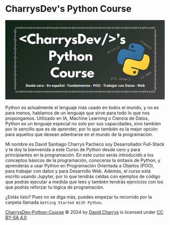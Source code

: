 # CharrysDev's Python Course

![alt text](banner.png)

Python es actualmente el lenguaje más usado en todos el mundo, y no es para menos, hablamos de un lenguaje que sirve para todo lo que nos propongamos. Utilizado en IA, Machine Learning o Ciencia de Datos, Python es un lenguaje especial no solo por sus capacidades, sino también por lo sencillo que es de aprender, por lo que también es la mejor opción para aquellos que desean adentrarse en el mundo de la programación.

Mi nombre es David Santiago Charrys Pacheco soy Desarrollador Full-Stack y te doy la bienvenida a este Curso de Python desde cero y para principiantes en la programación. En este curso serás introducido a los conceptos básicos de la programación, conoceras la sintaxis de Python, y aprenderás a usar Python en Programación Orientada a Objetos (POO), para trabajar con datos y para Desarrollo Web. Además, el curso está escrito usando Jupyter, por lo que tendrás celdas con ejemplos de código que podrás ejecutar a medida que lees y también tendrás ejercicios con los que podrás reforzar tu lógica de programación.

¿Estás listo? Pues no se diga más, puedes empezar tu recorrido por la carpeta llamada `Getting Started With Python`.

[CharrysDev-Python-Course](https://github.com/CharrysDev/CharrysDev-Python-Course) © 2024 by [David Charrys](https://github.com/CharrysDev) is licensed under [CC BY-SA 4.0](https://creativecommons.org/licenses/by-sa/4.0/)
